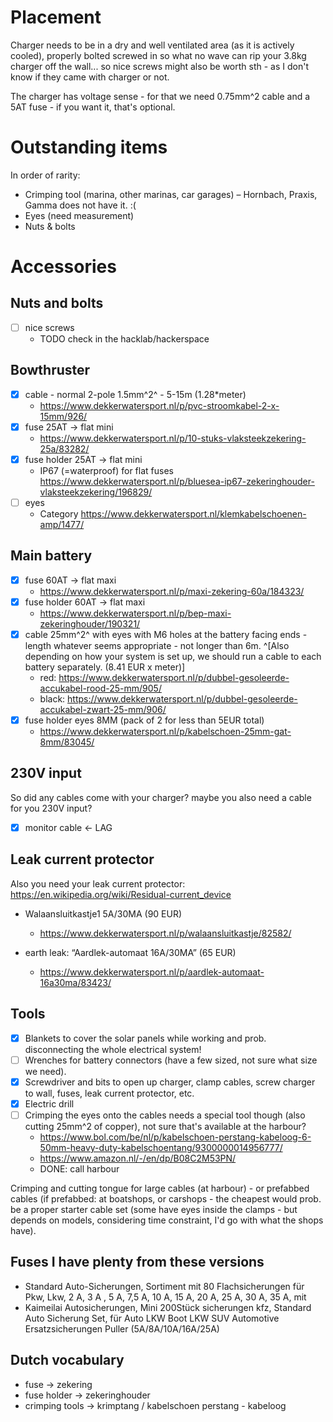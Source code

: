 # Placement

Charger needs to be in a dry and well ventilated area (as it is actively 
cooled), properly bolted screwed in so what no wave can rip your 3.8kg 
charger off the wall... so nice screws might also be worth sth - as I 
don't know if they came with charger or not.

The charger has voltage sense - for that we need 0.75mm^2 cable and a 
5AT fuse - if you want it, that's optional.

# Outstanding items

In order of rarity:

- Crimping tool (marina, other marinas, car garages) – Hornbach, Praxis, Gamma does not have it. :(
- Eyes (need measurement)
- Nuts & bolts

# Accessories

## Nuts and bolts

- [ ] nice screws
  - TODO check in the hacklab/hackerspace

## Bowthruster

- [x] cable - normal 2-pole 1.5mm^2^ - 5-15m (1.28*meter)
  + https://www.dekkerwatersport.nl/p/pvc-stroomkabel-2-x-15mm/926/
- [x] fuse 25AT → flat mini
  - https://www.dekkerwatersport.nl/p/10-stuks-vlaksteekzekering-25a/83282/
- [x] fuse holder 25AT → flat mini
  + IP67 (=waterproof) for flat fuses https://www.dekkerwatersport.nl/p/bluesea-ip67-zekeringhouder-vlaksteekzekering/196829/
- [ ] eyes
  - Category https://www.dekkerwatersport.nl/klemkabelschoenen-amp/1477/

## Main battery

- [x] fuse 60AT → flat maxi
  + https://www.dekkerwatersport.nl/p/maxi-zekering-60a/184323/
- [x] fuse holder 60AT → flat maxi
  - https://www.dekkerwatersport.nl/p/bep-maxi-zekeringhouder/190321/
- [x] cable 25mm^2^ with eyes with M6 holes at the battery facing ends - length whatever seems appropriate - not longer than 6m. ^[Also depending  on how your system is set up, we should run a cable to each battery separately. (8.41 EUR x meter)]
  + red: https://www.dekkerwatersport.nl/p/dubbel-gesoleerde-accukabel-rood-25-mm/905/
  + black: https://www.dekkerwatersport.nl/p/dubbel-gesoleerde-accukabel-zwart-25-mm/906/
- [x] fuse holder eyes 8MM (pack of 2 for less than 5EUR total)
  - https://www.dekkerwatersport.nl/p/kabelschoen-25mm-gat-8mm/83045/

## 230V input

So did any cables come with your charger? maybe you also need a cable 
for you 230V input?

- [x] monitor cable ← LAG

## Leak current protector

Also you need your leak current protector: https://en.wikipedia.org/wiki/Residual-current_device

- Walaansluitkastje1 5A/30MA (90 EUR)
  - https://www.dekkerwatersport.nl/p/walaansluitkastje/82582/

- earth leak: “Aardlek-automaat 16A/30MA” (65 EUR)
  - https://www.dekkerwatersport.nl/p/aardlek-automaat-16a30ma/83423/

## Tools

- [x] Blankets to cover the solar panels while working and prob. disconnecting the whole electrical system!
- [ ] Wrenches for battery connectors (have a few sized, not sure what size we need).
- [x] Screwdriver and bits to open up charger, clamp cables, screw charger to wall, fuses, leak current protector, etc.
- [x] Electric drill
- [ ] Crimping the eyes onto the cables needs a special tool though (also cutting 25mm^2 of copper), not sure that's available at the harbour?
  - https://www.bol.com/be/nl/p/kabelschoen-perstang-kabeloog-6-50mm-heavy-duty-kabelschoentang/9300000014956777/
  - https://www.amazon.nl/-/en/dp/B08C2M53PN/
  - DONE: call harbour

Crimping and cutting tongue for large cables (at harbour) - or prefabbed cables (if prefabbed: at boatshops, or carshops - the cheapest would prob. be a proper starter cable set (some have eyes inside the clamps - but depends on models, considering time constraint, I'd go with what the shops have).

## Fuses I have plenty from these versions

- Standard Auto-Sicherungen, Sortiment mit 80 Flachsicherungen für Pkw, Lkw, 2 A, 3 A , 5 A, 7,5 A, 10 A, 15 A, 20 A, 25 A, 30 A, 35 A, mit
- Kaimeilai Autosicherungen, Mini 200Stück sicherungen kfz, Standard Auto Sicherung Set, für Auto LKW Boot LKW SUV Automotive Ersatzsicherungen Puller (5A/8A/10A/16A/25A)

## Dutch vocabulary

- fuse → zekering
- fuse holder → zekeringhouder
- crimping tools → krimptang / kabelschoen perstang - kabeloog 

